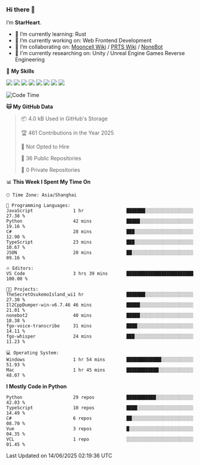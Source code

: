 ### Hi there 👋

I’m **StarHeart**.

- 🌱 I’m currently learning: Rust
- 🔭 I’m currently working on: Web Frontend Development
- 👯 I’m collaborating on: [Mooncell Wiki](https://fgo.wiki/) / [PRTS Wiki](http://prts.wiki/) / [NoneBot](https://github.com/nonebot)
- 🔬 I'm currently researching on: Unity / Unreal Engine Games Reverse Engineering

🌟 **My Skills**

![](https://img.shields.io/badge/-Python-3e74a2?style=flat-square&logo=Python&logoColor=fff)
![](https://img.shields.io/badge/-Node.js-339933?style=flat-square&logo=node.js&logoColor=fff)
![](https://img.shields.io/badge/-Vue-4fc08d?style=flat-square&logo=vue.js&logoColor=fff)
![](https://img.shields.io/badge/-React-2d98ce?style=flat-square&logo=React&logoColor=fff)
![](https://img.shields.io/badge/-TypeScript-3178C6?style=flat-square&logo=TypeScript&logoColor=fff)
![](https://img.shields.io/badge/-Docker-2496ED?style=flat-square&logo=Docker&logoColor=fff)
![](https://img.shields.io/badge/-Linux-000000?style=flat-square&logo=Linux&logoColor=fff)
![](https://img.shields.io/badge/-Dotnet-512bd4?style=flat-square&logo=.net&logoColor=fff)

<!--START_SECTION:waka-->
![Code Time](http://img.shields.io/badge/Code%20Time-1%2C605%20hrs%2044%20mins-blue)

**🐱 My GitHub Data** 

> 📦 4.0 kB Used in GitHub's Storage 
 > 
> 🏆 461 Contributions in the Year 2025
 > 
> 🚫 Not Opted to Hire
 > 
> 📜 36 Public Repositories 
 > 
> 🔑 0 Private Repositories 
 > 
📊 **This Week I Spent My Time On** 

```text
🕑︎ Time Zone: Asia/Shanghai

💬 Programming Languages: 
JavaScript               1 hr                ███████░░░░░░░░░░░░░░░░░░   27.38 % 
Python                   42 mins             █████░░░░░░░░░░░░░░░░░░░░   19.16 % 
C#                       28 mins             ███░░░░░░░░░░░░░░░░░░░░░░   12.90 % 
TypeScript               23 mins             ███░░░░░░░░░░░░░░░░░░░░░░   10.67 % 
JSON                     20 mins             ██░░░░░░░░░░░░░░░░░░░░░░░   09.16 % 

🔥 Editors: 
VS Code                  3 hrs 39 mins       █████████████████████████   100.00 % 

🐱‍💻 Projects: 
TheSecretOsukemoIsland_wi1 hr                ███████░░░░░░░░░░░░░░░░░░   27.30 % 
Il2CppDumper-win-v6.7.46 46 mins             █████░░░░░░░░░░░░░░░░░░░░   21.01 % 
nonebot2                 40 mins             █████░░░░░░░░░░░░░░░░░░░░   18.38 % 
fgo-voice-transcribe     31 mins             ████░░░░░░░░░░░░░░░░░░░░░   14.11 % 
fgo-whisper              24 mins             ███░░░░░░░░░░░░░░░░░░░░░░   11.23 % 

💻 Operating System: 
Windows                  1 hr 54 mins        █████████████░░░░░░░░░░░░   51.93 % 
Mac                      1 hr 45 mins        ████████████░░░░░░░░░░░░░   48.07 % 
```

**I Mostly Code in Python** 

```text
Python                   29 repos            ███████████░░░░░░░░░░░░░░   42.03 % 
TypeScript               10 repos            ████░░░░░░░░░░░░░░░░░░░░░   14.49 % 
C#                       6 repos             ██░░░░░░░░░░░░░░░░░░░░░░░   08.70 % 
Vue                      3 repos             █░░░░░░░░░░░░░░░░░░░░░░░░   04.35 % 
VCL                      1 repo              ░░░░░░░░░░░░░░░░░░░░░░░░░   01.45 % 
```




 Last Updated on 14/06/2025 02:19:36 UTC
<!--END_SECTION:waka-->
